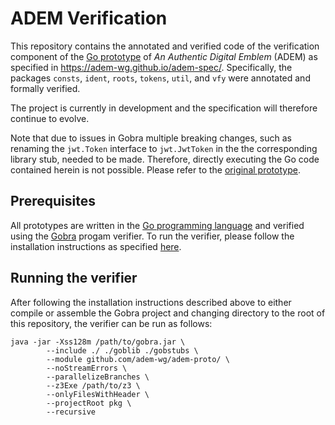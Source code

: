 # ADEM Verification

This repository contains the annotated and verified code of the verification component of the [Go prototype](https://github.com/adem-wg/adem-proto) of *An Authentic Digital Emblem* (ADEM) as specified in https://adem-wg.github.io/adem-spec/.
Specifically, the packages `consts`, `ident`, `roots`, `tokens`, `util`, and `vfy` were annotated and formally verified.

The project is currently in development and the specification will therefore continue to evolve.

Note that due to issues in Gobra multiple breaking changes, such as renaming the `jwt.Token` interface to `jwt.JwtToken` in the the corresponding library stub, needed to be made. Therefore, directly executing the Go code contained herein is not possible. Please refer to the [original prototype](https://github.com/adem-wg/adem-proto).

## Prerequisites

All prototypes are written in the [Go programming language](https://go.dev/) and verified using the [Gobra](https://github.com/viperproject/gobra) progam verifier.
To run the verifier, please follow the installation instructions as specified [here](https://github.com/viperproject/gobra#compile-and-run-gobra).

## Running the verifier

After following the installation instructions described above to either compile or assemble the Gobra project and changing directory to the root of this repository, the verifier can be run as follows:
```
java -jar -Xss128m /path/to/gobra.jar \
		--include ./ ./goblib ./gobstubs \
		--module github.com/adem-wg/adem-proto/ \
		--noStreamErrors \
		--parallelizeBranches \
		--z3Exe /path/to/z3 \
		--onlyFilesWithHeader \
		--projectRoot pkg \
        --recursive
```